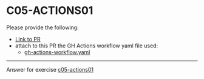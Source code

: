 # C05-ACTIONS01

Please provide the following:

- [Link to PR](https://github.com/devopsacademyau/playground/pull/124)
- attach to this PR the GH Actions workflow yaml file used:
  - [gh-actions-workflow.yaml](https://github.com/devopsacademyau/playground/blob/beardedsamwise/c05-actions01/.github/workflows/beardedsamwise.yml)


***
Answer for exercise [c05-actions01](https://github.com/devopsacademyau/academy/blob/f118599695e0db44aee0616e9612bb850606fb39/classes/05class/exercises/c05-actions01/README.md)
